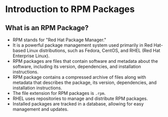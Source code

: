 # Introduction to RPM Packages

## What is an RPM Package?

- RPM stands for "Red Hat Package Manager."
- It is a powerful package management system used primarily in Red Hat-based Linux distributions, such as Fedora, CentOS, and RHEL (Red Hat Enterprise Linux).
- RPM packages are files that contain software and metadata about the software, including its version, dependencies, and installation instructions.
- RPM package contains a compressed archive of files along with metadata that describes the package, its version, dependencies, and installation instructions.
- The file extension for RPM packages is `.rpm`.
- RHEL uses repositories to manage and distribute RPM packages.
- Installed packages are tracked in a database, allowing for easy management and updates.
